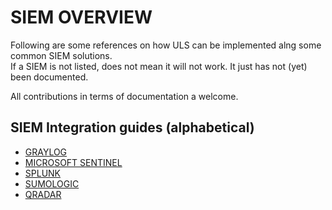 # SIEM OVERVIEW
Following are some references on how ULS can be implemented alng some common SIEM solutions.  
If a SIEM is not listed, does not mean it will not work. It just has not (yet) been documented.

All contributions in terms of documentation a welcome.

## SIEM Integration guides (alphabetical)
- [GRAYLOG](./GRAYLOG/README.md)
- [MICROSOFT SENTINEL](./SENTINEL/Readme.md)
- [SPLUNK](./SPLUNK/README.md)
- [SUMOLOGIC](./SUMOLOGIC/README.md)
- [QRADAR](./QRADAR/README.md)
